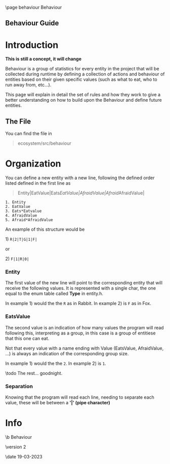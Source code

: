 \page behaviour Behaviour

Behaviour Guide
---

# Introduction

**This is still a concept, it will change**

Behaviour is a group of statistics for every entity in the project that will be collected during runtime by defining a collection of actions and behaviour of entities based on their given specific values (such as what to eat, who to run away from, etc...).

This page will explain in detail the set of rules and how they work to give a better understanding on how to build upon the Behaviour and define future entities.

## The File

You can find the file in 
>ecosystem/src/behaviour

# Organization

You can define a new entity with a new line, following the defined order listed defined in the first line as

> Entity|EatValue|Eats*EatValue|AfraidValue|Afraid*AfraidValue|


    1. Entity
    2. EatValue
    3. Eats*Eatvalue
    4. AfraidValue
    5. Afraid*AfraidValue

An example of this structure would be

1\) `R|2|T|G|1|F|`

or

2\) `F|1|R|0|`


### Entity

The first value of the new line will point to the corresponding entity that will receive the following values. It is represented with a single char, the one equal to the enum table called **Type** in entity.h.

In example 1) would the the `R` as in Rabbit. In example 2) is `F` as in Fox.

### EatsValue

The second value is an indication of how many values the program will read following this, interpreting as a group, in this case is a group of entitiese that this one can eat.

Not that every value with a name ending with Value (EatsValue, AfraidValue, ...) is always an indication of the corresponding group size.

In example 1) would the the `2`. In example 2) is `1`.

\todo The rest... goodnight.

### Separation

Knowing that the program will read each line, needing to separate each value, these will be between a **'|' (pipe character)**

# Info

\b Behaviour

\version 2

\date 19-03-2023
